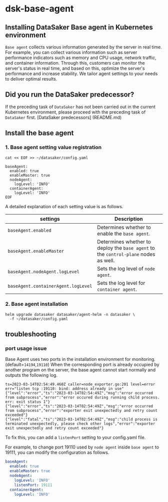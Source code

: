 # dsk-base-agent

## Installing DataSaker Base agent in Kubernetes environment

`Base agent` collects various information generated by the server in real time. For example, you can collect various information such as server performance indicators such as memory and CPU usage, network traffic, and container information. Through this, customers can monitor the server's status in real time, and based on this, optimize the server's performance and increase stability. We tailor agent settings to your needs to deliver optimal results.

## Did you run the DataSaker predecessor?

If the preceding task of `DataSaker` has not been carried out in the current Kubernetes environment, please proceed with the preceding task of `DataSaker` first. [DataSaker predecessors] (README.md)

## Install the base agent

### 1. Base agent setting value registration
```shell
cat << EOF >> ~/datasaker/config.yaml

baseAgent:
  enabled: true
  enableMaster: true
  nodeAgent:
    logLevel: 'INFO'
  containerAgent:
    logLevel: 'INFO'
EOF
```
A detailed explanation of each setting value is as follows.

| settings | Description |
| ----------------------------------- | -------------------------------------------------- |
| `baseAgent.enabled` | Determines whether to enable the `base agent`. |
| `baseAgent.enableMaster` | Determines whether to deploy the `base agent` to the `control-plane` nodes as well. |
| `baseAgent.nodeAgent.logLevel` | Sets the log level of `node agent`. |
| `baseAgent.containerAgent.logLevel` | Sets the log level for `container agent`. |

### 2. Base agent installation
```shell
helm upgrade datasaker datasaker/agent-helm -n datasaker \
  -f ~/datasaker/config.yaml
```
## troubleshooting

### port usage issue

Base Agent uses two ports in the installation environment for monitoring. (default=`14194`,`19110`) When the corresponding port is already occupied by another program on the server, the base agent cannot start normally and outputs the following log.
```shell
ts=2023-03-14T02:54:49.460Z caller=node_exporter.go:201 level=error err="listen tcp :19110: bind: address already in use"
{"level":"error","ts":"2023-03-14T02:54:49Z","msg":"error occurred from subprocess","error":"error occured during running child process. err: exit status 1"}
{"level":"error","ts":"2023-03-14T02:54:49Z","msg":"error occurred from subprocess","error":"exporter exit unexpectedly and retry count exceeded"}
{"level":"fatal","ts":"2023-03-14T02:54:49Z","msg":"child process is terminated unexpectedly, please check other logs","error":"exporter exit unexpectedly and retry count exceeded"}
```
To fix this, you can add a `listenPort` setting to your config.yaml file.

For example, to change port 19110 used by `node agent` inside `base agent` to 19111, you can modify the configuration as follows.
```yaml
baseAgent:
  enabled: true
  enableMaster: true
  nodeAgent:
    logLevel: 'INFO'
    listenPort: 19111
  containerAgent:
    logLevel: 'INFO'
```
